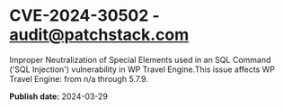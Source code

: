 # CVE-2024-30502 - audit@patchstack.com

Improper Neutralization of Special Elements used in an SQL Command ('SQL Injection') vulnerability in WP Travel Engine.This issue affects WP Travel Engine: from n/a through 5.7.9.



**Publish date:** 2024-03-29
